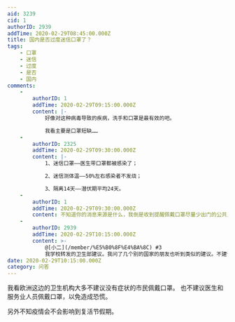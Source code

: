 ```yaml
---
aid: 3239
cid: 1
authorID: 2939
addTime: 2020-02-29T08:45:00.000Z
title: 国内是否过度迷信口罩了？
tags:
    - 口罩
    - 迷信
    - 过度
    - 是否
    - 国内
comments:
    -
        authorID: 1
        addTime: 2020-02-29T09:15:00.000Z
        content: |-
            好像对这种病毒导致的疾病，洗手和口罩是最有效的吧。

            我看主要是口罩短缺……
    -
        authorID: 2325
        addTime: 2020-02-29T09:30:00.000Z
        content: |-
            1、迷信口罩——医生带口罩都被感染了；

            2、迷信测体温——50%左右感染者不发烧；

            3、隔离14天——潜伏期平均24天。
    -
        authorID: 1
        addTime: 2020-02-29T09:30:00.000Z
        content: 不知道你的消息来源是什么，我倒是收到提醒佩戴口罩尽量少出门的公共卫生部门的提示……如果你的信源是微信公众号，那当我没说。
    -
        authorID: 2939
        addTime: 2020-02-29T10:15:00.000Z
        content: >-
            @[小二](/member/%E5%B0%8F%E4%BA%8C) #3
            我学校转发的卫生部建议。我问了几个别的国家的朋友也听到类似的建议。不建议医生戴口罩那个是海德堡大学医学院听的朋友说的。倒是一直强调勤洗手，口罩不建议戴。同时不让一出现症状就去门诊，建议在家观察四天同时拨打一个咨询热线。
date: 2020-02-29T10:15:00.000Z
category: 问答
---
```


我看欧洲这边的卫生机构大多不建议没有症状的市民佩戴口罩。 也不建议医生和服务业人员佩戴口罩，以免造成恐慌。

另外不知疫情会不会影响到复活节假期。
